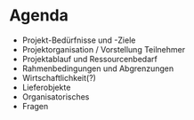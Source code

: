 # Agenda

- Projekt-Bedürfnisse und -Ziele
- Projektorganisation / Vorstellung Teilnehmer
- Projektablauf und Ressourcenbedarf
- Rahmenbedingungen und Abgrenzungen
- Wirtschaftlichkeit(?)
- Lieferobjekte
- Organisatorisches
- Fragen
